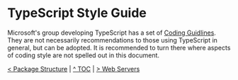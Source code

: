 # TypeScript Style Guide

Microsoft's group developing TypeScript has a set of [Coding Guidlines](https://github.com/microsoft/TypeScript/wiki/Coding-guidelines). They are not necessarily recommendations to those using TypeScript in general, but can be adopted. It is recommended to turn there where aspects of coding style are not spelled out in this document.

[< Package Structure](./package-structure.md) | [^ TOC](./toc.md) | [> Web Servers](./web-servers.md)

